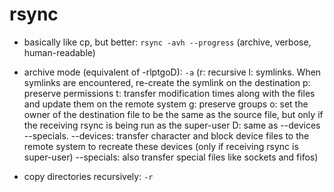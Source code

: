 # rsync

- basically like cp, but better:
`rsync -avh --progress`
(archive, verbose, human-readable)

- archive mode (equivalent of -rlptgoD):
`-a`
(r: recursive
l: symlinks. When symlinks are encountered, re-create the symlink on the destination
p: preserve permissions
t: transfer modification times along with the files and update them on the remote system
g: preserve groups
o: set the owner of the destination file to be the same as the source file, but only if the receiving rsync is being run as the super-user
D: same as --devices --specials.
--devices: transfer character and block device files to the remote system to recreate these devices (only if receiving rsync is super-user)
--specials: also transfer special files like sockets and fifos)

- copy directories recursively:
`-r`
